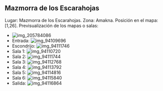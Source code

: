 ## Mazmorra de los Escarahojas
Lugar: Mazmorra de los Escarahojas.
Zona: Amakna.
Posición en el mapa: [1,26].
Previsualización de los mapas o salas:
- ![img_205784086](https://media.discordapp.net/attachments/1115311447145193482/1115347788046291067/205784086.jpg)
- Entrada: ![img_94109696](https://media.discordapp.net/attachments/1115311447145193482/1115370825093226496/94109696.jpg)
- Escondrijo: ![img_94111746](https://media.discordapp.net/attachments/1115311447145193482/1115370829870534656/94111746.jpg)
- Sala 1: ![img_94110720](https://media.discordapp.net/attachments/1115311447145193482/1115370826691252265/94110720.jpg)
- Sala 2: ![img_94111744](https://media.discordapp.net/attachments/1115311447145193482/1115370828360581300/94111744.jpg)
- Sala 3: ![img_94112768](https://media.discordapp.net/attachments/1115311447145193482/1115370831636353155/94112768.jpg)
- Sala 4: ![img_94113792](https://media.discordapp.net/attachments/1115311447145193482/1115370852804989098/94113792.jpg)
- Sala 5: ![img_94114816](https://media.discordapp.net/attachments/1115311447145193482/1115370854793093200/94114816.jpg)
- Sala 6: ![img_94115840](https://media.discordapp.net/attachments/1115311447145193482/1115370856655372368/94115840.jpg)
- Salida: ![img_94116864](https://media.discordapp.net/attachments/1115311447145193482/1115370857963987015/94116864.jpg)